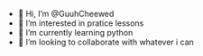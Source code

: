 - 👋 Hi, I’m @GuuhCheewed
- 👀 I’m interested in pratice lessons
- 🌱 I’m currently learning python
- 💞️ I’m looking to collaborate with whatever i can

<!---
GuuhCheewed/GuuhCheewed is a ✨ special ✨ repository because its `README.md` (this file) appears on your GitHub profile.
You can click the Preview link to take a look at your changes.
--->
